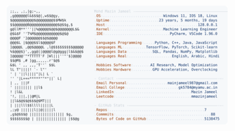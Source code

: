<picture>
  <source srcset="https://raw.githubusercontent.com/mmazinjameel/mmazinjameel/main/dark_mode.svg?v=1745518406" media="(prefers-color-scheme: dark)">
  <img src="https://raw.githubusercontent.com/mmazinjameel/mmazinjameel/main/light_mode.svg?v=1745518406">
</picture>
